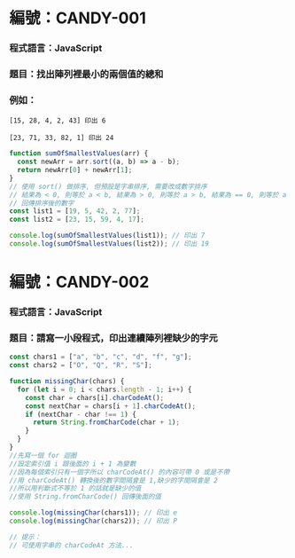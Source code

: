 # 編號：CANDY-001

### 程式語言：JavaScript

### 題目：找出陣列裡最小的兩個值的總和

### 例如：

`[15, 28, 4, 2, 43] 印出 6`

`[23, 71, 33, 82, 1] 印出 24`

```js
function sumOfSmallestValues(arr) {
  const newArr = arr.sort((a, b) => a - b);
  return newArr[0] + newArr[1];
}
// 使用 sort() 做排序, 但預設是字串排序, 需要改成數字排序
// 結果為 < 0, 則等於 a < b, 結果為 > 0, 則等於 a > b, 結果為 == 0, 則等於 a == b
// 回傳排序後的數字
const list1 = [19, 5, 42, 2, 77];
const list2 = [23, 15, 59, 4, 17];

console.log(sumOfSmallestValues(list1)); // 印出 7
console.log(sumOfSmallestValues(list2)); // 印出 19
```

# 編號：CANDY-002

### 程式語言：JavaScript

### 題目：請寫一小段程式，印出連續陣列裡缺少的字元

```js
const chars1 = ["a", "b", "c", "d", "f", "g"];
const chars2 = ["O", "Q", "R", "S"];

function missingChar(chars) {
  for (let i = 0; i < chars.length - 1; i++) {
    const char = chars[i].charCodeAt();
    const nextChar = chars[i + 1].charCodeAt();
    if (nextChar - char !== 1) {
      return String.fromCharCode(char + 1);
    }
  }
}
//先寫一個 for 迴圈
//設定索引值 i 跟後面的 i + 1 為變數
//因為每個索引只有一個字所以 charCodeAt() 的內容可帶 0 或是不帶
//用 charCodeAt() 轉換後的數字間隔會是 1,缺少的字間隔會是 2
//所以用判斷式不等於 1 的話就是缺少的值
//使用 String.fromCharCode() 回傳後面的值

console.log(missingChar(chars1)); // 印出 e
console.log(missingChar(chars2)); // 印出 P

// 提示：
// 可使用字串的 charCodeAt 方法...
```
